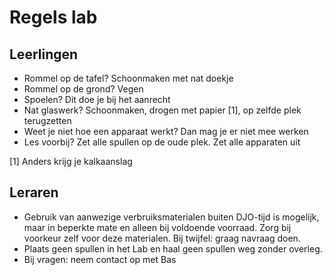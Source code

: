 # Regels lab

## Leerlingen

 * Rommel op de tafel? Schoonmaken met nat doekje
 * Rommel op de grond? Vegen
 * Spoelen? Dit doe je bij het aanrecht
 * Nat glaswerk? Schoonmaken, drogen met papier [1], op zelfde plek terugzetten
 * Weet je niet hoe een apparaat werkt? Dan mag je er niet mee werken
 * Les voorbij? Zet alle spullen op de oude plek. Zet alle apparaten uit

[1] Anders krijg je kalkaanslag

## Leraren

 * Gebruik van aanwezige verbruiksmaterialen buiten DJO-tijd is mogelijk, maar
in beperkte mate en alleen bij voldoende voorraad. Zorg bij voorkeur zelf voor
deze materialen. Bij twijfel: graag navraag doen.
 * Plaats geen spullen in het Lab en haal geen spullen weg zonder overleg.
 * Bij vragen: neem contact op met Bas
